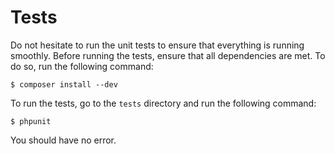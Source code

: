 # Tests

Do not hesitate to run the unit tests to ensure that everything is running smoothly. Before running the tests, ensure that all dependencies are met. To do so, run the following command:

    $ composer install --dev

To run the tests, go to the `tests` directory and run the following command:

    $ phpunit

You should have no error.